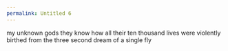 ```yaml
---
permalink: Untitled 6
---
```

my unknown gods they know how all their ten thousand lives were violently birthed from the three second dream of a single fly